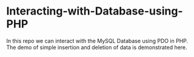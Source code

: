 # Interacting-with-Database-using-PHP

In this repo we can interact with the MySQL Database using PDO in PHP. The demo of simple insertion and deletion of data is demonstrated here.
